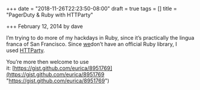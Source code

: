 +++
date = "2018-11-26T22:23:50-08:00"
draft = true
tags = []
title = "PagerDuty & Ruby with HTTParty"

+++
February 12, 2014 by dave

I’m trying to do more of my hackdays in Ruby, since it’s practically the lingua franca of San Francisco. Since [we](http://www.pagerduty.com/)don’t have an official Ruby library, I used [HTTParty](http://httparty.rubyforge.org/).

You’re more then welcome to use it: [https://gist.github.com/eurica/8951769](https://gist.github.com/eurica/8951769 "https://gist.github.com/eurica/8951769")